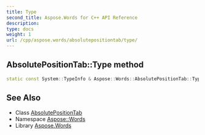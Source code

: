 ```yaml
---
title: Type
second_title: Aspose.Words for C++ API Reference
description: 
type: docs
weight: 1
url: /cpp/aspose.words/absolutepositiontab/type/
---
```

## AbsolutePositionTab::Type method




```cpp
static const System::TypeInfo & Aspose::Words::AbsolutePositionTab::Type()
```

## See Also

* Class [AbsolutePositionTab](../)
* Namespace [Aspose::Words](../../)
* Library [Aspose.Words](../../../)
